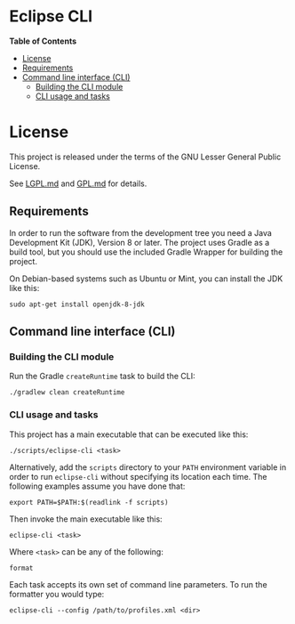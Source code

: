 # Eclipse CLI

**Table of Contents**
* [License](#license)
* [Requirements](#requirements)
* [Command line interface (CLI)](#command-line-interface-cli)
    * [Building the CLI module](#building-the-cli-module)
    * [CLI usage and tasks](#cli-usage-and-tasks)

# License

This project is released under the terms of the GNU Lesser General Public
License.

See  [LGPL.md](LGPL.md) and [GPL.md](GPL.md) for details.

## Requirements

In order to run the software from the development tree you need a Java
Development Kit (JDK), Version 8 or later. The project uses Gradle as a
build tool, but you should use the included Gradle Wrapper for building
the project.

On Debian-based systems such as Ubuntu or Mint, you can install the JDK
like this:

    sudo apt-get install openjdk-8-jdk

## Command line interface (CLI)

### Building the CLI module

Run the Gradle `createRuntime` task to build the CLI:

    ./gradlew clean createRuntime

### CLI usage and tasks

This project has a main executable that can be executed like this:

    ./scripts/eclipse-cli <task>

Alternatively, add the `scripts` directory to your `PATH` environment
variable in order to run `eclipse-cli` without specifying its location
each time. The following examples assume you have done that:

    export PATH=$PATH:$(readlink -f scripts)

Then invoke the main executable like this:

    eclipse-cli <task>

Where `<task>` can be any of the following:

    format

Each task accepts its own set of command line parameters. To run the formatter
you would type:

    eclipse-cli --config /path/to/profiles.xml <dir>
